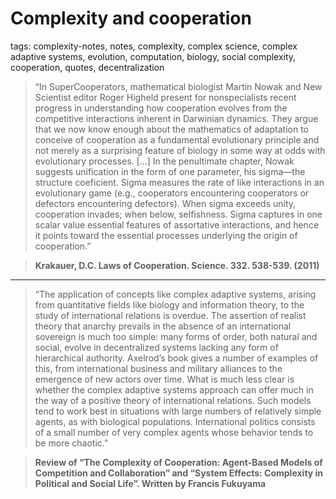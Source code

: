 # Complexity and cooperation

tags: complexity-notes, notes, complexity, complex science, complex adaptive systems, evolution, computation, biology, social complexity, cooperation, quotes, decentralization

> “In SuperCooperators, mathematical biologist Martin Nowak and New Scientist editor Roger Higheld present for nonspecialists recent progress in understanding how cooperation evolves from the competitive interactions inherent in Darwinian dynamics. They argue that we now know enough about the mathematics of adaptation to conceive of cooperation as a fundamental evolutionary principle and not merely as a surprising feature of biology in some way at odds with evolutionary processes. [...] In the penultimate chapter, Nowak suggests unification in the form of one parameter, his sigma—the structure coeficient. Sigma measures the rate of like interactions in an evolutionary game (e.g., cooperators encountering cooperators or defectors encountering defectors). When sigma exceeds unity, cooperation invades; when below, selfishness. Sigma captures in one scalar value essential features of assortative interactions, and hence it points toward the essential processes underlying the origin of cooperation.”

> **Krakauer, D.C. Laws of Cooperation. Science. 332. 538-539. (2011)**

---

> “The application of concepts like complex adaptive systems, arising from quantitative fields like biology and information theory, to the study of international relations is overdue. The assertion of realist theory that anarchy prevails in the absence of an international sovereign is much too simple: many forms of order, both natural and social, evolve in decentralized systems lacking any form of hierarchical authority. Axelrod’s book gives a number of examples of this, from international business and military alliances to the emergence of new actors over time. What is much less clear is whether the complex adaptive systems approach can offer much in the way of a positive theory of international relations. Such models tend to work best in situations with large numbers of relatively simple agents, as with biological populations. International politics consists of a small number of very complex agents whose behavior tends to be more chaotic.” 

> **Review of “The Complexity of Cooperation: Agent-Based Models of Competition and Collaboration” and “System Effects: Complexity in Political and Social Life”. Written by Francis Fukuyama**


